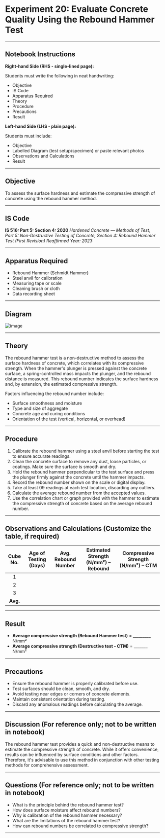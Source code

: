 # Experiment 20: Evaluate Concrete Quality Using the Rebound Hammer Test

---

## Notebook Instructions

**Right-hand Side (RHS - single-lined page):**

Students must write the following in neat handwriting:

* Objective
* IS Code
* Apparatus Required
* Theory
* Procedure
* Precautions
* Result

**Left-hand Side (LHS - plain page):**

Students must include:

* Objective
* Labelled Diagram (test setup/specimen) or paste relevant photos
* Observations and Calculations
* Result

---

## Objective

To assess the surface hardness and estimate the compressive strength of concrete using the rebound hammer method.

---

## IS Code

**IS 516: Part 5: Section 4: 2020**
*Hardened Concrete — Methods of Test, Part 5: Non-Destructive Testing of Concrete, Section 4: Rebound Hammer Test (First Revision)*
*Reaffirmed Year: 2023*

---

## Apparatus Required

* Rebound Hammer (Schmidt Hammer)
* Steel anvil for calibration
* Measuring tape or scale
* Cleaning brush or cloth
* Data recording sheet

---

## Diagram

![image](https://github.com/user-attachments/assets/8935eed2-d386-44c6-a771-45113526346b)


---

## Theory

The rebound hammer test is a non-destructive method to assess the surface hardness of concrete, which correlates with its compressive strength. When the hammer's plunger is pressed against the concrete surface, a spring-controlled mass impacts the plunger, and the rebound distance is measured. This rebound number indicates the surface hardness and, by extension, the estimated compressive strength.

Factors influencing the rebound number include:

* Surface smoothness and moisture
* Type and size of aggregate
* Concrete age and curing conditions
* Orientation of the test (vertical, horizontal, or overhead)

---

## Procedure

1. Calibrate the rebound hammer using a steel anvil before starting the test to ensure accurate readings.
2. Clean the concrete surface to remove any dust, loose particles, or coatings. Make sure the surface is smooth and dry.
3. Hold the rebound hammer perpendicular to the test surface and press the plunger firmly against the concrete until the hammer impacts.
4. Record the rebound number shown on the scale or digital display.
5. Take at least 09 readings at each test location, discarding any outliers.
6. Calculate the average rebound number from the accepted values.
7. Use the correlation chart or graph provided with the hammer to estimate the compressive strength of concrete based on the average rebound number.

---

## Observations and Calculations (Customize the table, if required)

| Cube No. | Age of Testing (Days) | Avg. Rebound Number | Estimated Strength (N/mm²) – Rebound | Compressive Strength (N/mm²) – CTM |
| :------: | :-------------------: | :-----------------: | :----------------------------------: | :--------------------------------: |
|     1    |                       |                     |                                      |                                    |
|     2    |                       |                     |                                      |                                    |
|     3    |                       |                     |                                      |                                    |
| **Avg.** |                       |                     |                                      |                                    |

--- 

## Result

* **Average compressive strength (Rebound Hammer test)** = _________ N/mm²
* **Average compressive strength (Destructive test - CTM)** = _______ N/mm²

---


## Precautions

* Ensure the rebound hammer is properly calibrated before use.
* Test surfaces should be clean, smooth, and dry.
* Avoid testing near edges or corners of concrete elements.
* Maintain consistent orientation during testing.
* Discard any anomalous readings before calculating the average.

---

## Discussion (For reference only; not to be written in notebook)

The rebound hammer test provides a quick and non-destructive means to estimate the compressive strength of concrete. While it offers convenience, results can be influenced by surface conditions and other factors. Therefore, it's advisable to use this method in conjunction with other testing methods for comprehensive assessment.

---

## Questions (For reference only; not to be written in notebook)

* What is the principle behind the rebound hammer test?
* How does surface moisture affect rebound numbers?
* Why is calibration of the rebound hammer necessary?
* What are the limitations of the rebound hammer test?
* How can rebound numbers be correlated to compressive strength?

---
